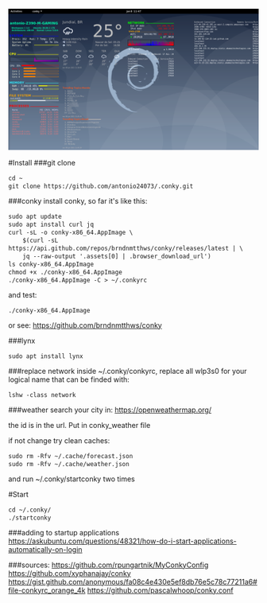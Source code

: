 ![alt text](./Screenshot-20210108114742-1363x767.png)


#Install 
###git clone

```
cd ~
git clone https://github.com/antonio24073/.conky.git
```
###conky
install conky, so far it's like this:

```
sudo apt update
sudo apt install curl jq
curl -sL -o conky-x86_64.AppImage \
    $(curl -sL https://api.github.com/repos/brndnmtthws/conky/releases/latest | \
    jq --raw-output '.assets[0] | .browser_download_url')
ls conky-x86_64.AppImage
chmod +x ./conky-x86_64.AppImage
./conky-x86_64.AppImage -C > ~/.conkyrc
```
and test:
```
./conky-x86_64.AppImage
```
or see:
https://github.com/brndnmtthws/conky

###lynx
```
sudo apt install lynx
```

###replace network
inside ~/.conky/conkyrc, replace all wlp3s0 for your logical name that can be finded with:
```
lshw -class network
``` 

###weather
search your city in: https://openweathermap.org/

the id is in the url. Put in conky_weather file

if not change try clean caches:
```
sudo rm -Rfv ~/.cache/forecast.json
sudo rm -Rfv ~/.cache/weather.json

```
 and run ~/.conky/startconky two times

#Start
```
cd ~/.conky/
./startconky

```
###adding to startup applications
https://askubuntu.com/questions/48321/how-do-i-start-applications-automatically-on-login



###sources:
https://github.com/rpungartnik/MyConkyConfig
https://github.com/xyphanajay/conky
https://gist.github.com/anonymous/fa08c4e430e5ef8db76e5c78c77211a6#file-conkyrc_orange_4k
https://github.com/pascalwhoop/conky.conf





